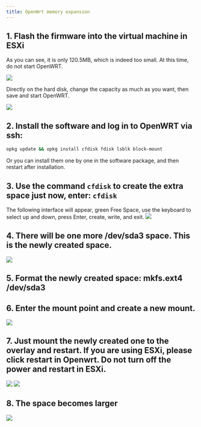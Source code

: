 ```yaml
---
title: OpenWrt memory expansion
---
```


## 1. Flash the firmware into the virtual machine in ESXi

As you can see, it is only 120.5MB, which is indeed too small. At this time, do not start OpenWRT.

![](https://m.theovan.xyz/img/2022112001.png)

Directly on the hard disk, change the capacity as much as you want, then save and start OpenWRT.

![](https://m.theovan.xyz/img/2022112002.png)

## 2. Install the software and log in to OpenWRT via ssh:

```bash
opkg update && opkg install cfdisk fdisk lsblk block-mount
```

Or you can install them one by one in the software package, and then restart after installation.

## 3. Use the command `cfdisk` to create the extra space just now, enter: `cfdisk`

The following interface will appear, green Free Space, use the keyboard to select up and down, press Enter, create, write, and exit.
![](https://m.theovan.xyz/img/2022112003.png)

## 4. There will be one more /dev/sda3 space. This is the newly created space.

![](https://m.theovan.xyz/img/2022112004.png)

## 5. Format the newly created space: mkfs.ext4 /dev/sda3

## 6. Enter the mount point and create a new mount.

![](https://m.theovan.xyz/img/2022112005.png)

## 7. Just mount the newly created one to the overlay and restart. If you are using ESXi, please click restart in Openwrt. Do not turn off the power and restart in ESXi.

![](https://m.theovan.xyz/img/2022112030.png)
![](https://m.theovan.xyz/img/2022112006.png)

## 8. The space becomes larger

![](https://m.theovan.xyz/img/2022112007.png)
